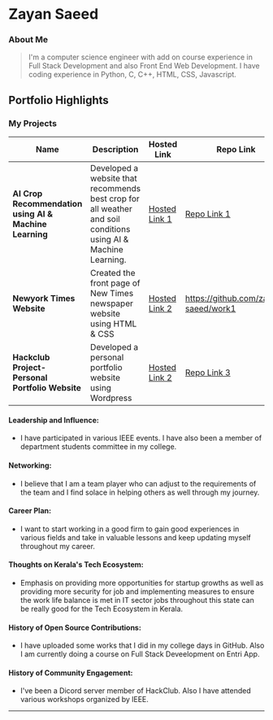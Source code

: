 # Zayan Saeed 

### About Me

> I'm a computer science engineer with add on course experience in Full Stack Development and also Front End Web Development. I have coding experience in Python, C, C++, HTML, CSS, Javascript.


## Portfolio Highlights

### My Projects

| Name                | Description                                                               | Hosted Link                              | Repo Link                                                      |
|---------------------|---------------------------------------------------------------------------|------------------------------------------|----------------------------------------------------------------|
| **AI Crop Recommendation using AI & Machine Learning**  | Developed a website that recommends best crop for all weather and soil conditions using AI & Machine Learning.                                              | [Hosted Link 1](https://example.com)    | [Repo Link 1](https://github.com/username/project1)             |
| **Newyork Times Website**  |        Created the front page of New Times newspaper website using HTML & CSS                                      | [Hosted Link 2](https://example.com)    | https://github.com/zayan-saeed/work1             |
| **Hackclub Project- Personal Portfolio Website**  |    Developed a personal portfolio website using Wordpress    |     [Hosted Link 2](https://example.com)    | [Repo Link 3](https://github.com/username/project1)

#### Leadership and Influence:

- I have participated in various IEEE events. I have also been a member of department students committee in my college.

#### Networking:

- I believe that I am a team player who can adjust to the requirements of the team and I find solace in helping others as well through my journey.

#### Career Plan:

- I want to start working in a good firm to gain good experiences in various fields and take in valuable lessons and keep updating myself throughout my career.

#### Thoughts on Kerala's Tech Ecosystem:

- Emphasis on providing more opportunities for startup growths as well as providing more security for job and implementing measures to ensure the work life balance is met in IT sector jobs throughout this state can be really good for the Tech Ecosystem in Kerala.

#### History of Open Source Contributions:

- I have uploaded some works that I did in my college days in GitHub. Also I am currently doing a course on Full Stack Deveelopment on Entri App.

#### History of Community Engagement:

-  I've been a Dicord server member of HackClub. Also I have attended various workshops organized by lEEE.







---
